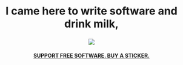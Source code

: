 <h1 align="center"> I came here to write software and drink milk, </h1>
<h3 align="center"><img src="https://media.giphy.com/media/fE32ZJgwTysQo/giphy.gif"></h3>

<h4 align="center"><a href="https://www.redbubble.com/people/kaulmeartman/shop?asc=u">SUPPORT FREE SOFTWARE. BUY A STICKER.</a></h2>
